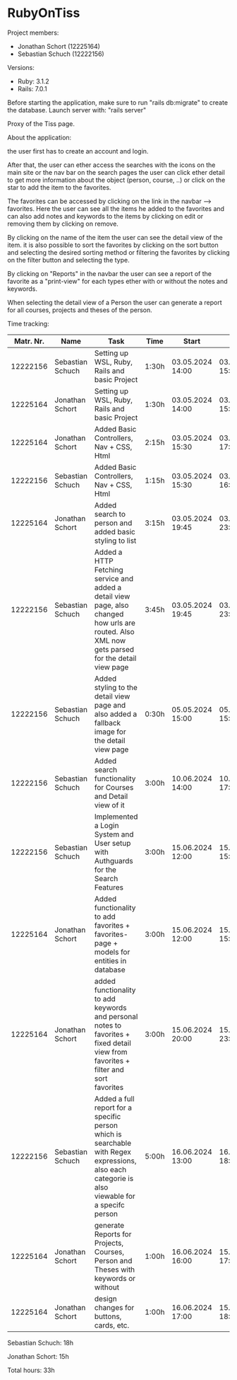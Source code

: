 # RubyOnTiss

Project members:
- Jonathan Schort (12225164)
- Sebastian Schuch (12222156)

Versions:
- Ruby: 3.1.2
- Rails: 7.0.1

Before starting the application, make sure to run "rails db:migrate" to create the database.
Launch server with: "rails server"

Proxy of the Tiss page.

About the application:

the user first has to create an account and login.

After that, the user can ether access the searches with the icons on the main site or the nav bar
on the search pages the user can click ether detail to get more information about the object (person, course, ..) 
or click on the star to add the item to the favorites.

The favorites can be accessed by clicking on the link in the navbar --> favorites. Here the user can see 
all the items he added to the favorites and can also add notes and keywords 
to the items by clicking on edit or removing them by clicking on remove.

By clicking on the name of the item the user can see the detail view of the item.
it is also possible to sort the favorites by clicking on the sort button and selecting the desired sorting method or 
filtering the favorites by clicking on the filter button and selecting the type.

By clicking on "Reports" in the navbar the user can see a report of the favorite as a "print-view" for each types ether with or
without the notes and keywords.

When selecting the detail view of a Person the user can generate a report for all courses, projects and theses of the person.




Time tracking:

| Matr. Nr. | Name             | Task                                                                                                                                            | Time  | Start            | End              |
|-----------|------------------|-------------------------------------------------------------------------------------------------------------------------------------------------|-------|------------------|------------------|
| 12222156  | Sebastian Schuch | Setting up WSL, Ruby, Rails and basic Project                                                                                                   | 1:30h | 03.05.2024 14:00 | 03.05.2024 15:30 |
| 12225164  | Jonathan Schort  | Setting up WSL, Ruby, Rails and basic Project                                                                                                   | 1:30h | 03.05.2024 14:00 | 03.05.2024 15:30 |
| 12225164  | Jonathan Schort  | Added Basic Controllers, Nav + CSS, Html                                                                                                        | 2:15h | 03.05.2024 15:30 | 03.05.2024 17:45 |
| 12222156  | Sebastian Schuch | Added Basic Controllers, Nav + CSS, Html                                                                                                        | 1:15h | 03.05.2024 15:30 | 03.05.2024 16:45 |
| 12225164  | Jonathan Schort  | Added search to person and added basic styling to list                                                                                          | 3:15h | 03.05.2024 19:45 | 03.05.2024 23:00 |
 | 12222156  | Sebastian Schuch | Added a HTTP Fetching service and added a detail view page, also changed how urls are routed. Also XML now gets parsed for the detail view page | 3:45h | 03.05.2024 19:45 | 03.05.2024 23:30 |
 | 12222156  | Sebastian Schuch | Added styling to the detail view page and also added a fallback image for the detail view page                                                  | 0:30h | 05.05.2024 15:00 | 05.05.2024 15:30 |
| 12222156  | Sebastian Schuch | Added search functionality for Courses and Detail view of it                                                                                    | 3:00h | 10.06.2024 14:00 | 10.06.2024 17:00 |
| 12222156  | Sebastian Schuch | Implemented a Login System and User setup with Authguards for the Search Features                                                               | 3:00h | 15.06.2024 12:00 | 15.06.2024 15:00 |
| 12225164  | Jonathan Schort  | Added functionality to add favorites + favorites-page + models for entities in database                                                         | 3:00h | 15.06.2024 12:00 | 15.06.2024 15:00 |
| 12225164  | Jonathan Schort  | added functionality to add keywords and personal notes to favorites + fixed detail view from favorites + filter and sort favorites              | 3:00h | 15.06.2024 20:00 | 15.06.2024 23:00 |
| 12222156 | Sebastian Schuch | Added a full report for a specific person which is searchable with Regex expressions, also each categorie is also viewable for a specifc person | 5:00h | 16.06.2024 13:00 | 16.06.2024 18:00 |
| 12225164  | Jonathan Schort  | generate Reports for Projects, Courses, Person and Theses with keywords or without                                                              | 1:00h | 16.06.2024 16:00 | 15.06.2024 17:00 |
| 12225164  | Jonathan Schort  | design changes for buttons, cards, etc.                                                                                                         | 1:00h | 16.06.2024 17:00 | 15.06.2024 18:00 |

Sebastian Schuch: 18h

Jonathan Schort: 15h

Total hours: 33h
